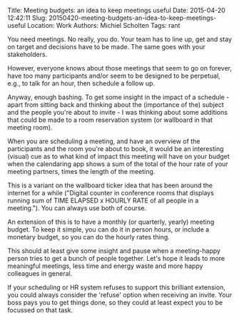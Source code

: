 Title: Meeting budgets: an idea to keep meetings useful
Date: 2015-04-20 12:42:11
Slug: 20150420-meeting-budgets-an-idea-to-keep-meetings-useful
Location: Work
Authors: Michiel Scholten
Tags: rant

You need meetings. No really, you do. Your team has to line up, get and stay on target and decisions have to be made. The same goes with your stakeholders.

However, everyone knows about those meetings that seem to go on forever, have too many participants and/or seem to be designed to be perpetual, e.g., to talk for an hour, then schedule a follow up.

Anyway, enough bashing. To get some insight in the impact of a schedule - apart from sitting back and thinking about the (importance of the) subject and the people you're about to invite - I was thinking about some additions that could be made to a room reservation system (or wallboard in that meeting room).

When you are scheduling a meeting, and have an overview of the participants and the room you're about to book, it would be an interesting (visual) cue as to what kind of impact this meeting will have on your budget when the calendaring app shows a sum of the total of the hour rate of your meeting partners, times the length of the meeting.

This is a variant on the wallboard ticker idea that has been around the internet for a while ("Digital counter in conference rooms that displays running sum of TIME ELAPSED x HOURLY RATE of all people in a meeting."). You can always use both of course.

An extension of this is to have a monthly (or quarterly, yearly) meeting budget. To keep it simple, you can do it in person hours, or include a monetary budget, so you can do the hourly rates thing.

This should at least give some insight and pause when a meeting-happy person tries to get a bunch of people together. Let's hope it leads to more meaningful meetings, less time and energy waste and more happy colleagues in general.

If your scheduling or HR system refuses to support this brilliant extension, you could always consider the 'refuse' option when receiving an invite. Your boss pays you to get things done, so they could at least expect you to be focussed on that task.